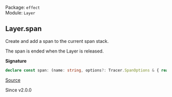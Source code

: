 Package: `effect`<br />
Module: `Layer`<br />

## Layer.span

Create and add a span to the current span stack.

The span is ended when the Layer is released.

**Signature**

```ts
declare const span: (name: string, options?: Tracer.SpanOptions & { readonly onEnd?: ((span: Tracer.Span, exit: Exit.Exit<unknown, unknown>) => Effect.Effect<void>) | undefined; }) => Layer<Tracer.ParentSpan>
```

[Source](https://github.com/Effect-TS/effect/tree/main/packages/effect/src/Layer.ts#L1075)

Since v2.0.0